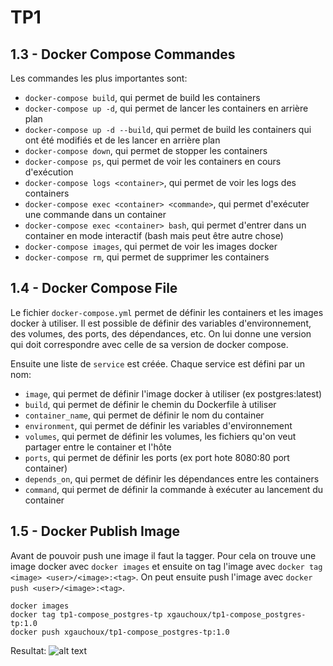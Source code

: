 # TP1

## 1.3 - Docker Compose Commandes

Les commandes les plus importantes sont:
* `docker-compose build`, qui permet de build les containers
* `docker-compose up -d`, qui permet de lancer les containers en arrière plan
* `docker-compose up -d --build`, qui permet de build les containers qui ont été modifiés et de les lancer en arrière plan
* `docker-compose down`, qui permet de stopper les containers
* `docker-compose ps`, qui permet de voir les containers en cours d'exécution
* `docker-compose logs <container>`, qui permet de voir les logs des containers
* `docker-compose exec <container> <commande>`, qui permet d'exécuter une commande dans un container
* `docker-compose exec <container> bash`, qui permet d'entrer dans un container en mode interactif (bash mais peut être autre chose)
* `docker-compose images`, qui permet de voir les images docker
* `docker-compose rm`, qui permet de supprimer les containers

## 1.4 - Docker Compose File

Le fichier `docker-compose.yml` permet de définir les containers et les images docker à utiliser. Il est possible de définir des variables d'environnement, des volumes, des ports, des dépendances, etc.
On lui donne une version qui doit correspondre avec celle de sa version de docker compose.

Ensuite une liste de `service` est créée. Chaque service est défini par un nom:
* `image`, qui permet de définir l'image docker à utiliser (ex postgres:latest)
* `build`, qui permet de définir le chemin du Dockerfile à utiliser
* `container_name`, qui permet de définir le nom du container
* `environment`, qui permet de définir les variables d'environnement
* `volumes`, qui permet de définir les volumes, les fichiers qu'on veut partager entre le container et l'hôte
* `ports`, qui permet de définir les ports (ex port hote 8080:80 port container)
* `depends_on`, qui permet de définir les dépendances entre les containers
* `command`, qui permet de définir la commande à exécuter au lancement du container

## 1.5 - Docker Publish Image

Avant de pouvoir push une image il faut la tagger. Pour cela on trouve une image docker avec `docker images` et ensuite on tag l'image avec `docker tag <image> <user>/<image>:<tag>`. On peut ensuite push l'image avec `docker push <user>/<image>:<tag>`.

```
docker images
docker tag tp1-compose_postgres-tp xgauchoux/tp1-compose_postgres-tp:1.0
docker push xgauchoux/tp1-compose_postgres-tp:1.0
```
    
Resultat:
![alt text]((https://github.com/frCheval/TP-DevOps-CI-CD/tree/main/TP1-Compose/blob/publish.png?raw=true))




